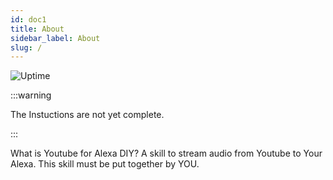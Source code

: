 ```yaml
---
id: doc1
title: About
sidebar_label: About
slug: /
---
```


![Uptime](https://img.shields.io/endpoint?url=https://raw.githubusercontent.com/andrewstech/service-status/master/api/diy-youtube-for-alexa/uptime.json)

:::warning

The Instuctions are not yet complete.

:::

What is Youtube for Alexa DIY? A skill to stream audio from Youtube to Your Alexa. This skill must be put together by YOU. 

